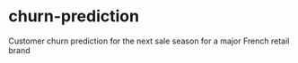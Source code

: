 # churn-prediction
Customer churn prediction for the next sale season for a major French retail brand
